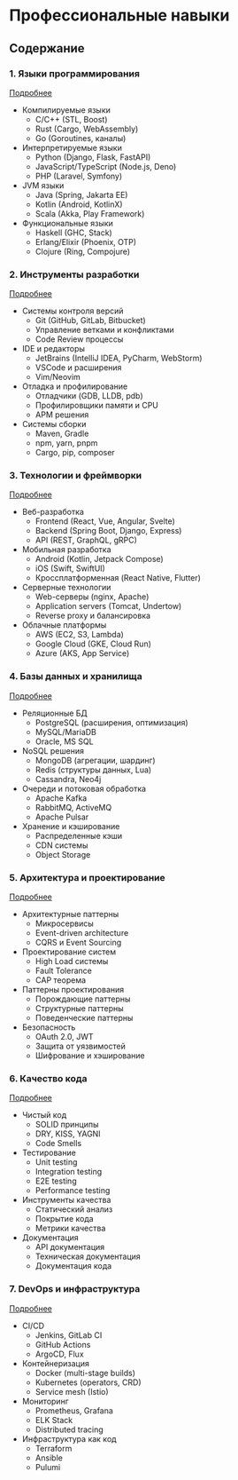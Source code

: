 # Профессиональные навыки

## Содержание

### 1. Языки программирования
[Подробнее](/professional/programming-languages/index.md)
- Компилируемые языки
  - C/C++ (STL, Boost)
  - Rust (Cargo, WebAssembly)
  - Go (Goroutines, каналы)
- Интерпретируемые языки
  - Python (Django, Flask, FastAPI)
  - JavaScript/TypeScript (Node.js, Deno)
  - PHP (Laravel, Symfony)
- JVM языки
  - Java (Spring, Jakarta EE)
  - Kotlin (Android, KotlinX)
  - Scala (Akka, Play Framework)
- Функциональные языки
  - Haskell (GHC, Stack)
  - Erlang/Elixir (Phoenix, OTP)
  - Clojure (Ring, Compojure)

### 2. Инструменты разработки
[Подробнее](/professional/development-tools/index.md)
- Системы контроля версий
  - Git (GitHub, GitLab, Bitbucket)
  - Управление ветками и конфликтами
  - Code Review процессы
- IDE и редакторы
  - JetBrains (IntelliJ IDEA, PyCharm, WebStorm)
  - VSCode и расширения
  - Vim/Neovim
- Отладка и профилирование
  - Отладчики (GDB, LLDB, pdb)
  - Профилировщики памяти и CPU
  - APM решения
- Системы сборки
  - Maven, Gradle
  - npm, yarn, pnpm
  - Cargo, pip, composer

### 3. Технологии и фреймворки
[Подробнее](/professional/technologies/index.md)
- Веб-разработка
  - Frontend (React, Vue, Angular, Svelte)
  - Backend (Spring Boot, Django, Express)
  - API (REST, GraphQL, gRPC)
- Мобильная разработка
  - Android (Kotlin, Jetpack Compose)
  - iOS (Swift, SwiftUI)
  - Кроссплатформенная (React Native, Flutter)
- Серверные технологии
  - Web-серверы (nginx, Apache)
  - Application servers (Tomcat, Undertow)
  - Reverse proxy и балансировка
- Облачные платформы
  - AWS (EC2, S3, Lambda)
  - Google Cloud (GKE, Cloud Run)
  - Azure (AKS, App Service)

### 4. Базы данных и хранилища
[Подробнее](/professional/databases/index.md)
- Реляционные БД
  - PostgreSQL (расширения, оптимизация)
  - MySQL/MariaDB
  - Oracle, MS SQL
- NoSQL решения
  - MongoDB (агрегации, шардинг)
  - Redis (структуры данных, Lua)
  - Cassandra, Neo4j
- Очереди и потоковая обработка
  - Apache Kafka
  - RabbitMQ, ActiveMQ
  - Apache Pulsar
- Хранение и кэширование
  - Распределенные кэши
  - CDN системы
  - Object Storage

### 5. Архитектура и проектирование
[Подробнее](/professional/architecture/index.md)
- Архитектурные паттерны
  - Микросервисы
  - Event-driven architecture
  - CQRS и Event Sourcing
- Проектирование систем
  - High Load системы
  - Fault Tolerance
  - CAP теорема
- Паттерны проектирования
  - Порождающие паттерны
  - Структурные паттерны
  - Поведенческие паттерны
- Безопасность
  - OAuth 2.0, JWT
  - Защита от уязвимостей
  - Шифрование и хэширование

### 6. Качество кода
[Подробнее](/professional/code-quality/index.md)
- Чистый код
  - SOLID принципы
  - DRY, KISS, YAGNI
  - Code Smells
- Тестирование
  - Unit testing
  - Integration testing
  - E2E testing
  - Performance testing
- Инструменты качества
  - Статический анализ
  - Покрытие кода
  - Метрики качества
- Документация
  - API документация
  - Техническая документация
  - Документация кода

### 7. DevOps и инфраструктура
[Подробнее](/professional/devops/index.md)
- CI/CD
  - Jenkins, GitLab CI
  - GitHub Actions
  - ArgoCD, Flux
- Контейнеризация
  - Docker (multi-stage builds)
  - Kubernetes (operators, CRD)
  - Service mesh (Istio)
- Мониторинг
  - Prometheus, Grafana
  - ELK Stack
  - Distributed tracing
- Инфраструктура как код
  - Terraform
  - Ansible
  - Pulumi
